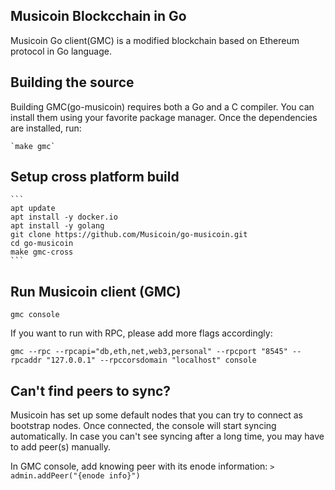 ## Musicoin Blockcchain in Go

Musicoin Go client(GMC) is a modified blockchain based on Ethereum protocol in Go language.

## Building the source

Building GMC(go-musicoin) requires both a Go and a C compiler.
You can install them using your favorite package manager.
Once the dependencies are installed, run:

    `make gmc`

## Setup cross platform build
    ```
    apt update
    apt install -y docker.io
    apt install -y golang
    git clone https://github.com/Musicoin/go-musicoin.git
    cd go-musicoin
    make gmc-cross
    ```

## Run Musicoin client (GMC)

`gmc console`

If you want to run with RPC, please add more flags accordingly:

`gmc --rpc --rpcapi="db,eth,net,web3,personal" --rpcport "8545" --rpcaddr "127.0.0.1" --rpccorsdomain "localhost" console`

## Can't find peers to sync?
Musicoin has set up some default nodes that you can try to connect as bootstrap nodes. Once connected, the console will start syncing automatically. In case you can't see syncing after a long time, you may have to add peer(s) manually.

In GMC console, add knowing peer with its enode information:
`> admin.addPeer("{enode info}")`
